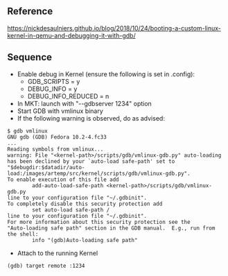 ## Reference

https://nickdesaulniers.github.io/blog/2018/10/24/booting-a-custom-linux-kernel-in-qemu-and-debugging-it-with-gdb/

## Sequence

* Enable debug in Kernel (ensure the following is set in .config):
  * GDB_SCRIPTS = y
  * DEBUG_INFO = y
  * DEBUG_INFO_REDUCED = n
*  In MKT: launch with "--gdbserver 1234" option
*  Start GDB with vmlinux binary
  *  If the following warning is observed, do as advised:
```
$ gdb vmlinux                                                                                                                                                 
GNU gdb (GDB) Fedora 10.2-4.fc33
...
Reading symbols from vmlinux...
warning: File "<kernel-path>/scripts/gdb/vmlinux-gdb.py" auto-loading has been declined by your `auto-load safe-path' set to "$debugdir:$datadir/auto-load:/images/artemp/src/kernel/scripts/gdb/vmlinux-gdb.py".
To enable execution of this file add
        add-auto-load-safe-path <kernel-path>/scripts/gdb/vmlinux-gdb.py
line to your configuration file "~/.gdbinit".
To completely disable this security protection add
        set auto-load safe-path /
line to your configuration file "~/.gdbinit".
For more information about this security protection see the
"Auto-loading safe path" section in the GDB manual.  E.g., run from the shell:
        info "(gdb)Auto-loading safe path"
```
* Attach to the running Kernel
```
(gdb) target remote :1234
```
